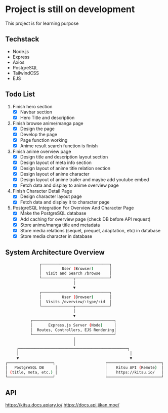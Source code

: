 # Project is still on development

This project is for learning purpose

## Techstack

- Node.js
- Express
- Axios
- PostgreSQL
- TailwindCSS
- EJS

## Todo List

1. Finish hero section
   - [x] Navbar section
   - [x] Hero Title and description

2. Finish browse anime/manga page
   - [x] Design the page
   - [x] Develop the page
   - [x] Page function working
   - [x] Anime result search function is finish

3. Finish anime overview page
   - [x] Design title and description layout section
   - [x] Design layout of meta info section
   - [x] Design layout of anime title relation section
   - [x] Design layout of anime character
   - [x] Design layout of anime trailer and maybe add youtube embed
   - [x] Fetch data and display to anime overview page

4. Finish Character Detail Page
   - [x] Design character layout page
   - [x] Fetch data and display it to character page

5. PostgreSQL Integration For Overview And Character Page
   - [x] Make the PostgreSQL database
   - [x] Add caching for overview page (check DB before API request)
   - [x] Store anime/manga title and metadata
   - [x] Store media relations (sequel, prequel, adaptation, etc) in database
   - [x] Store media character in database

## System Architecture Overview

```bash
               ┌──────────────────────────────┐
               │         User (Browser)       │
               │  Visit and Search /browse    │
               └──────────────┬───────────────┘
                              │
                              ▼
               ┌──────────────────────────────┐
               │         User (Browser)       │
               │  Visits /overview/:type/:id  │
               └──────────────┬───────────────┘
                              │
                              ▼
           ┌────────────────────────────────────┐
           │       Express.js Server (Node)     │
           │  Routes, Controllers, EJS Rendering│
           └────────────────────────────────────┘
                              │
                              │
     ┌────────────────────────────────────────────────┐
     │                                                 │
     ▼                                                 ▼
┌────────────────────┐                      ┌────────────────────────┐
│   PostgreSQL DB     │                     │    Kitsu API (Remote)  │
│ (title, meta, etc.) │                     │    https://kitsu.io/   │
└────────────────────┘                      └────────────────────────┘
```

## API

https://kitsu.docs.apiary.io/
https://docs.api.jikan.moe/
